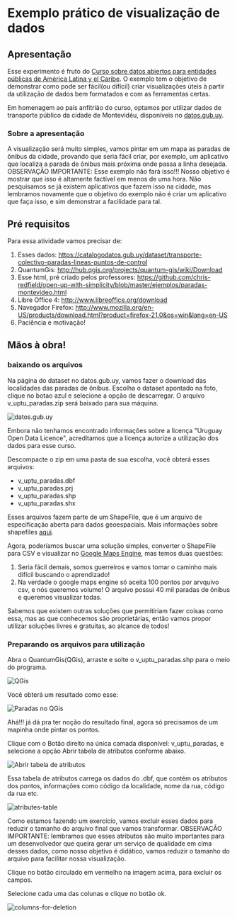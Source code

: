 ﻿Exemplo prático de visualização de dados
===========================================================

## Apresentação ##

Esse experimento é fruto do [Curso sobre datos abiertos para entidades públicas de América Latina y el Caribe](http://www.od4d.org/2013/05/28/curso-sobre-datos-abiertos-para-entidades-publicas-de-america-latina-y-el-caribe/). O exemplo tem o objetivo de demonstrar como pode ser fácil(ou difícil) criar visualizações úteis à partir da utilização de dados bem formatados e com as ferramentas certas.

Em homenagem ao país anfitrião do curso, optamos por utilizar dados de transporte público da cidade de Montevidéu, disponíveis no [datos.gub.uy](http://datos.gub.uy/). 

### Sobre a apresentação ###

A visualização será muito simples, vamos pintar em um mapa as paradas de ônibus da cidade, provando que seria fácil criar, por exemplo, um aplicativo que localiza a parada de ônibus mais próxima onde passa a linha desejada. 
OBSERVAÇÃO IMPORTANTE: Esse exemplo não fará isso!!! Nosso objetivo é mostrar que isso é altamente factível em menos de uma hora. Não pesquisamos se já existem aplicativos que fazem isso na cidade, mas lembramos novamente que o objetivo do exemplo não é criar um aplicativo que faça isso, e sim demonstrar a facilidade para tal.

## Pré requisitos ###

Para essa atividade vamos precisar de:

1. Esses dados: <https://catalogodatos.gub.uy/dataset/transporte-colectivo-paradas-lineas-puntos-de-control>
2. QuantumGis: <http://hub.qgis.org/projects/quantum-gis/wiki/Download>
3. Esse html, pré criado pelos professores: <https://github.com/chris-redfield/open-up-with-simplicity/blob/master/ejemplos/paradas-montevideo.html>
4. Libre Office 4: <http://www.libreoffice.org/download>
5. Navegador Firefox: <http://www.mozilla.org/en-US/products/download.html?product=firefox-21.0&os=win&lang=en-US>
6. Paciência e motivação!


## Mãos à obra! ##

### baixando os arquivos ###

Na página do dataset no datos.gub.uy, vamos fazer o download das localidades das paradas de ônibus. Escolha o dataset apontado na foto, clique no botao azul e selecione a opção de descarregar. O arquivo v_uptu_paradas.zip será baixado para sua máquina.

![datos.gub.uy](https://dl.dropboxusercontent.com/u/18364240/datos.gub.uy.png)

Embora não tenhamos encontrado informações sobre a licença "Uruguay Open Data Licence", acreditamos que a licença autorize a utilização dos dados para esse curso.

Descompacte o zip em uma pasta de sua escolha, você obterá esses arquivos:
* v_uptu_paradas.dbf
* v_uptu_paradas.prj
* v_uptu_paradas.shp
* v_uptu_paradas.shx

Esses arquivos fazem parte de um ShapeFile, que é um arquivo de especificação aberta para dados geoespaciais. Mais informações sobre shapefiles [aqui](https://en.wikipedia.org/wiki/Shapefile).

Agora, poderíamos buscar uma solução simples, converter o ShapeFile para CSV e visualizar no [Google Maps Engine](https://mapsengine.google.com), mas temos duas questões:
1. Seria fácil demais, somos guerreiros e vamos tomar o caminho mais difícil buscando o aprendizado!
2. Na verdade o google maps engine só aceita 100 pontos por arvquivo csv, e nós queremos volume! O arquivo possui 40 mil paradas de ônibus e queremos visualizar todas.

Sabemos que existem outras soluções que permitiriam fazer coisas como essa, mas as que conhecemos são proprietárias, então vamos propor utilizar soluções livres e gratuitas, ao alcance de todos!

### Preparando os arquivos para utilização ###

Abra o QuantumGis(QGis), arraste e solte o v_uptu_paradas.shp para o meio do programa.

![QGis](https://dl.dropboxusercontent.com/u/18364240/drag-and-drop.png)

Você obterá um resultado como esse:

![Paradas no QGis](https://dl.dropboxusercontent.com/u/18364240/bus-stops-QGis.jpg)

Ahá!!! já dá pra ter noção do resultado final, agora só precisamos de um mapinha onde pintar os pontos.

Clique com o Botão direito na única camada disponível: v_uptu_paradas, e selecione a opção Abrir tabela de atributos conforme abaixo.

![Abrir tabela de atributos](https://dl.dropboxusercontent.com/u/18364240/open-atribute-table.png)

Essa tabela de atributos carrega os dados do .dbf, que contém os atributos dos pontos, informações como código da localidade, nome da rua, código da rua etc.

![atributes-table](https://dl.dropboxusercontent.com/u/18364240/tabela-de-atributos.jpg)

Como estamos fazendo um exercícío, vamos excluir esses dados para reduzir o tamanho do arquivo final que vamos transformar.
OBSERVAÇÃO IMPORTANTE: lembramos que esses atributos são muito importantes para um desenvolvedor que queira gerar um serviço de qualidade em cima desses dados, como nosso objetivo é didático, vamos reduzir o tamanho do arquivo para facilitar nossa visualização.

Clique no botão circulado em vermelho na imagem acima, para excluir os campos. 

Selecione cada uma das colunas e clique no botão ok.

![columns-for-deletion](https://dl.dropboxusercontent.com/u/18364240/delete-atributes.png)





